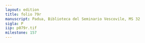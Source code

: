 ```yaml
---
layout: edition
title: folio 79r
manuscript: Padua, Biblioteca del Seminario Vescovile, MS 32
sigla: P
iip: p079r.tif
milestone: 157
---
```


